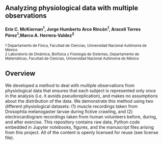 ﻿## Analyzing physiological data with multiple observations

#### Erin C. McKiernan<sup>1</sup>, Jorge Humberto Arce Rincón<sup>1</sup>, Araceli Torres Pérez<sup>1</sup>,Marco A. Herrera-Valdez<sup>2</sup>

<sup>1 Departamento de Física, Facultad de Ciencias, Universidad Nacional Autónoma de México</sup><br/>
<sup>2 Laboratorio de Dinámica, Biofísica y Fisiología de Sistemas, Departamento de Matemáticas, Facultad de Ciencias, Universidad Nacional Autónoma de México</sup><br/>


## Overview

We developed a method to deal with multiple observations from physiological data that ensures that each subject is represented only once in the analysis (i.e. it avoids pseudoreplication), and makes no assumptions about the distribution of the data. We demonstrate this method using two different physiological datasets: (1) muscle recordings taken from Drosophila melanogaster larvae during fictive crawling, and (2) electrocardiogram recordings taken from human volunteers before, during, and after exercise. This repository contains raw data, Python code embedded in Jupyter notebooks, figures, and the manuscript files arising from this project. All of the content is openly licensed for reuse (see license file). 
